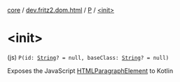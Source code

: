 [core](../../index.md) / [dev.fritz2.dom.html](../index.md) / [P](index.md) / [&lt;init&gt;](./-init-.md)

# &lt;init&gt;

(js) `P(id: `[`String`](https://kotlinlang.org/api/latest/jvm/stdlib/kotlin/-string/index.html)`? = null, baseClass: `[`String`](https://kotlinlang.org/api/latest/jvm/stdlib/kotlin/-string/index.html)`? = null)`

Exposes the JavaScript [HTMLParagraphElement](https://developer.mozilla.org/en/docs/Web/API/HTMLParagraphElement) to Kotlin


